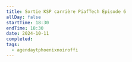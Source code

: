 ```yaml
---
title: Sortie KSP carrière PiafTech Episode 6
allDay: false
startTime: 18:30
endTime: 18:30
date: 2024-10-11
completed: 
tags:
  - agendaytphoenixnoiroffi
---
```

